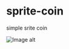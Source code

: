 # sprite-coin
simple srite coin

![Image alt](https://github.com/{rashidov}/{sprite-coin}/raw/{mater}/img/coin.png)
